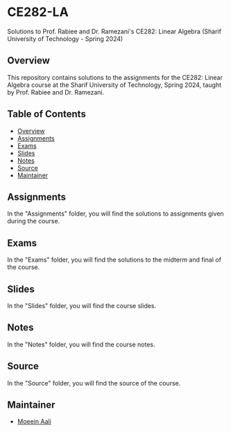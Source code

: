 # CE282-LA
Solutions to Prof. Rabiee and Dr. Ramezani's CE282: Linear Algebra (Sharif University of Technology - Spring 2024)

## Overview

This repository contains solutions to the assignments for the CE282: Linear Algebra course at the Sharif University of Technology, Spring 2024, taught by Prof. Rabiee and Dr. Ramezani.

## Table of Contents

- [Overview](#overview)
- [Assignments](#assignments)
- [Exams](#exams)
- [Slides](#slides)
- [Notes](#notes)
- [Source](#source)
- [Maintainer](#maintainer)

## Assignments

In the "Assignments" folder, you will find the solutions to assignments given during the course.

## Exams

In the "Exams" folder, you will find the solutions to the midterm and final of the course.

## Slides

In the "Slides" folder, you will find the course slides.

## Notes

In the "Notes" folder, you will find the course notes.

## Source

In the "Source" folder, you will find the source of the course.

## Maintainer

- [Moeein Aali](https://github.com/moeeinaali)

